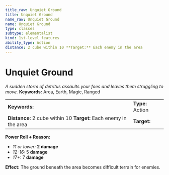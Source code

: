 ```yaml
---
title_raw: Unquiet Ground
title: Unquiet Ground
name_raw: Unquiet Ground
name: Unquiet Ground
type: classes
subtype: elementalist
kind: 1st-level features
ability_type: Action
distance: 2 cube within 10 **Target:** Each enemy in the area
---
```


# Unquiet Ground

*A sudden storm of detritus assaults your foes and leaves them struggling to move.* **Keywords:** Area, Earth, Magic, Ranged

|                                                                   |                  |
| :---------------------------------------------------------------- | :--------------- |
| **Keywords:**                                                     | **Type:** Action |
| **Distance:** 2 cube within 10 **Target:** Each enemy in the area | **Target:**      |

**Power Roll + Reason:**

- *11 or lower:* **2 damage**
- *12-16:* 5 **damage**
- *17+:* 7 **damage**

**Effect:** The ground beneath the area becomes difficult terrain for enemies.
